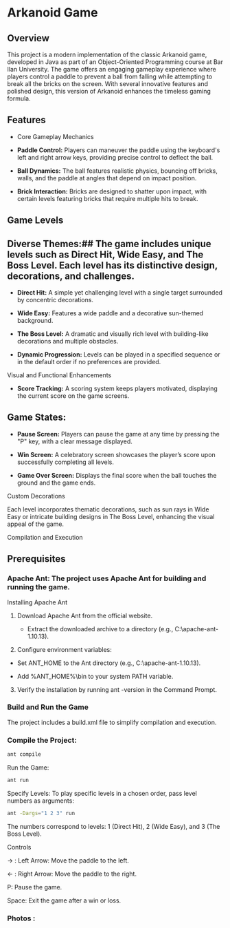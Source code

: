 # Arkanoid Game

## Overview

This project is a modern implementation of the classic Arkanoid game, developed in Java as part of an Object-Oriented Programming course at Bar Ilan University. The game offers an engaging gameplay experience where players control a paddle to prevent a ball from falling while attempting to break all the bricks on the screen. With several innovative features and polished design, this version of Arkanoid enhances the timeless gaming formula.

## Features

- Core Gameplay Mechanics

- **Paddle Control:** Players can maneuver the paddle using the keyboard's left and right arrow keys, providing precise control to deflect the ball.

- **Ball Dynamics:** The ball features realistic physics, bouncing off bricks, walls, and the paddle at angles that depend on impact position.

- **Brick Interaction:** Bricks are designed to shatter upon impact, with certain levels featuring bricks that require multiple hits to break.

## Game Levels

## Diverse Themes:## The game includes unique levels such as Direct Hit, Wide Easy, and The Boss Level. Each level has its distinctive design, decorations, and challenges.

- **Direct Hit:** A simple yet challenging level with a single target surrounded by concentric decorations.

- **Wide Easy:** Features a wide paddle and a decorative sun-themed background.

- **The Boss Level:** A dramatic and visually rich level with building-like decorations and multiple obstacles.

- **Dynamic Progression:** Levels can be played in a specified sequence or in the default order if no preferences are provided.

Visual and Functional Enhancements

- **Score Tracking:** A scoring system keeps players motivated, displaying the current score on the game screens.

## Game States:

- **Pause Screen:** Players can pause the game at any time by pressing the "P" key, with a clear message displayed.

- **Win Screen:** A celebratory screen showcases the player’s score upon successfully completing all levels.

- **Game Over Screen:** Displays the final score when the ball touches the ground and the game ends.

Custom Decorations

Each level incorporates thematic decorations, such as sun rays in Wide Easy or intricate building designs in The Boss Level, enhancing the visual appeal of the game.

Compilation and Execution

## Prerequisites

### Apache Ant: The project uses Apache Ant for building and running the game.

Installing Apache Ant

1. Download Apache Ant from the official website.

   * Extract the downloaded archive to a directory (e.g., C:\apache-ant-1.10.13).

2. Configure environment variables:

  * Set ANT_HOME to the Ant directory (e.g., C:\apache-ant-1.10.13).

  * Add %ANT_HOME%\bin to your system PATH variable.

3. Verify the installation by running ant -version in the Command Prompt.

### Build and Run the Game

The project includes a build.xml file to simplify compilation and execution.

### Compile the Project:
```bash
ant compile
```
Run the Game:
```bash
ant run
```
Specify Levels:
To play specific levels in a chosen order, pass level numbers as arguments:
```bash
ant -Dargs="1 2 3" run
```
The numbers correspond to levels: 1 (Direct Hit), 2 (Wide Easy), and 3 (The Boss Level).

Controls

-> : Left Arrow: Move the paddle to the left.

<- : Right Arrow: Move the paddle to the right.

P: Pause the game.

Space: Exit the game after a win or loss.

### Photos :

